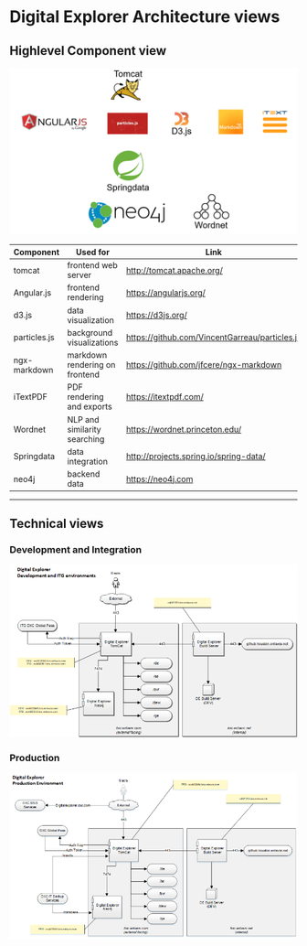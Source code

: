 # Digital Explorer Architecture views

## Highlevel Component view 

![DE Stack](../images/DE%20Stack.PNG)

|Component|Used for|Link
|---|---|---|
|tomcat|frontend web server| http://tomcat.apache.org/ 
|Angular.js|frontend rendering|https://angularjs.org/ 
|d3.js|data visualization|https://d3js.org/ 
|particles.js|background visualizations| https://github.com/VincentGarreau/particles.js
|ngx-markdown|markdown rendering on frontend|https://github.com/jfcere/ngx-markdown
|iTextPDF| PDF rendering and exports|https://itextpdf.com/
|Wordnet|NLP and similarity searching|https://wordnet.princeton.edu/ 
|Springdata|data integration|http://projects.spring.io/spring-data/
|neo4j|backend data|https://neo4j.com



---

## Technical views

### Development and Integration
![DEV and ITG](../images/Digital%20Explorer%20DEV.ITG.png)

### Production
![Production](../images/Digital%20Explorer%20PRD.png)



